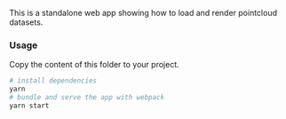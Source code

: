 This is a standalone web app showing how to load and render pointcloud datasets.

### Usage

Copy the content of this folder to your project.

```bash
# install dependencies
yarn
# bundle and serve the app with webpack
yarn start
```

